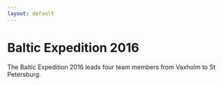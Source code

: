 ```yaml
---
layout: default
---
```


# Baltic Expedition 2016

The Baltic Expedition 2016 leads four team members from Vaxholm to St Petersburg.
